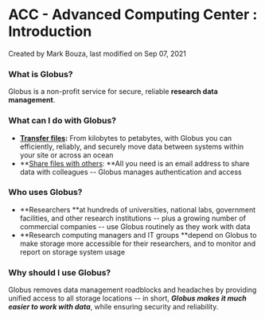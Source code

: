 ACC - Advanced Computing Center : Introduction
======================================================

Created by Mark Bouza, last modified on Sep 07, 2021

### What is Globus?

Globus is a non-profit service for secure, reliable **research data management**.

### What can I do with Globus?

-   **[Transfer files](https://www.globus.org/data-transfer):** From kilobytes to petabytes, with Globus you can efficiently, reliably, and securely move data between systems within your site or across an ocean
-   **[Share files with others](https://www.globus.org/data-sharing): **All you need is an email address to share data with colleagues -- Globus manages authentication and access

### Who uses Globus?

-   **Researchers **at hundreds of universities, national labs, government facilities, and other research institutions -- plus a growing number of commercial companies -- use Globus routinely as they work with data
-   **Research computing managers and IT groups **depend on Globus to make storage more accessible for their researchers, and to monitor and report on storage system usage

### Why should I use Globus?

Globus removes data management roadblocks and headaches by providing unified access to all storage locations -- in short, ***Globus makes it much easier to work with data***, while ensuring security and reliability.